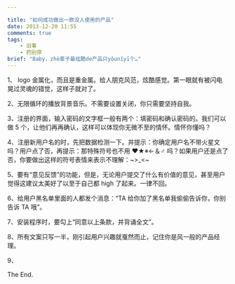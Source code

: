```yaml
---

title: "如何成功做出一款没人使用的产品"
date: 2013-12-20 11:55
comments: true
tags: 
	- 旧事 
	- 药别停
brief: "Baby，zhè辈子最炫酷de产品只yǒunǐyī个…"
---
```


1、 logo 金属化，而且是重金属。给人朋克风范，炫酷感觉。第一眼就有被闪电晃过灵魂的错觉，这样子就对了。

2、无限循环的播放背景音乐。不需要设置关闭，你只需要坚持自我。

3、注册的界面，输入密码的文字框一般有两个：填密码和确认密码的。我们可以做 5 个，让他们再再确认，这样可以体现你无微不至的情怀。情怀你懂吗？

4、注册新用户名的时，先把数据检测一下。并提示：你确定用户名不带火星文吗？用户点了否，再提示：那特殊符号也不用 ❤★※←＆♂ 吗？如果用户还是点了否，你要做出这样的符号表情来表示不理解：~>\_<~

5、要有“意见反馈”的功能，但是，无论用户提交了什么有价值的意见，甚至用户觉得这建议太美好了以至于自己都 high 了起来。一律不回。

6、给用户黑名单里面的人都发个消息：“TA 给你加了黑名单我偷偷告诉你，你别告诉 TA 哦”。

7、安装程序时，要勾上“同意以上条款，并背诵全文”。

8、所有文案只写一半，刚引起用户兴趣就戛然而止，记住你是风一般的产品经理。

9、

The End.
